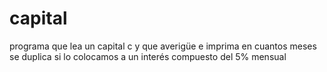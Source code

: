 # capital
programa que lea un capital c y que averigüe e imprima en cuantos meses se duplica si lo colocamos a un interés compuesto del 5% mensual 
